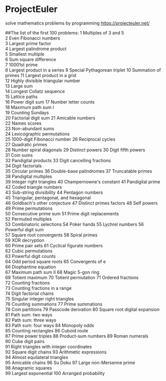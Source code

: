 # ProjectEuler
solve mathematics problems by programming
https://projecteuler.net/

##The list of the first 100 problems: 
1	Multiples of 3 and 5	
2	Even Fibonacci numbers	
3	Largest prime factor	
4	Largest palindrome product	
5	Smallest multiple	
6	Sum square difference	
7	10001st prime	
8	Largest product in a series	
9	Special Pythagorean triplet	
10	Summation of primes	
11	Largest product in a grid	
12	Highly divisible triangular number	
13	Large sum	
14	Longest Collatz sequence	
15	Lattice paths	
16	Power digit sum	
17	Number letter counts	
18	Maximum path sum I	
19	Counting Sundays	
20	Factorial digit sum	
21	Amicable numbers	
22	Names scores	
23	Non-abundant sums	
24	Lexicographic permutations	
25	1000-digit Fibonacci number	
26	Reciprocal cycles	
27	Quadratic primes	
28	Number spiral diagonals	
29	Distinct powers	
30	Digit fifth powers	
31	Coin sums	
32	Pandigital products	
33	Digit cancelling fractions	
34	Digit factorials	
35	Circular primes	
36	Double-base palindromes	
37	Truncatable primes	
38	Pandigital multiples	
39	Integer right triangles	
40	Champernowne's constant	
41	Pandigital prime	
42	Coded triangle numbers	
43	Sub-string divisibility	
44	Pentagon numbers	
45	Triangular, pentagonal, and hexagonal	
46	Goldbach's other conjecture	
47	Distinct primes factors	
48	Self powers	
49	Prime permutations	
50	Consecutive prime sum
51	Prime digit replacements	
52	Permuted multiples	
53	Combinatoric selections	
54	Poker hands	
55	Lychrel numbers	
56	Powerful digit sum	
57	Square root convergents	
58	Spiral primes	
59	XOR decryption	
60	Prime pair sets	
61	Cyclical figurate numbers	
62	Cubic permutations	
63	Powerful digit counts	
64	Odd period square roots	
65	Convergents of e	
66	Diophantine equation	
67	Maximum path sum II	
68	Magic 5-gon ring	
69	Totient maximum	
70	Totient permutation	
71	Ordered fractions	
72	Counting fractions	
73	Counting fractions in a range	
74	Digit factorial chains	
75	Singular integer right triangles	
76	Counting summations	
77	Prime summations	
78	Coin partitions	
79	Passcode derivation	
80	Square root digital expansion	
81	Path sum: two ways	
82	Path sum: three ways	
83	Path sum: four ways	
84	Monopoly odds	
85	Counting rectangles	
86	Cuboid route	
87	Prime power triples	
88	Product-sum numbers	
89	Roman numerals	
90	Cube digit pairs	
91	Right triangles with integer coordinates	
92	Square digit chains	
93	Arithmetic expressions	
94	Almost equilateral triangles	
95	Amicable chains	
96	Su Doku	
97	Large non-Mersenne prime	
98	Anagramic squares	
99	Largest exponential
100	Arranged probability

